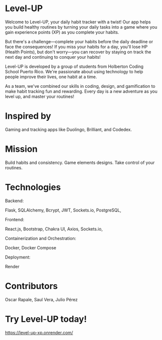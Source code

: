 # Level-UP

Welcome to Level-UP, your daily habit tracker with a twist! Our app helps you build healthy routines by turning your daily tasks into a game where you gain experience points (XP) as you complete your habits.

But there's a challenge—complete your habits before the daily deadline or face the consequences! If you miss your habits for a day, you'll lose HP (Health Points), but don't worry—you can recover by staying on track the next day and continuing to conquer your habits!

Level-UP is developed by a group of students from Holberton Coding School Puerto Rico. We're passionate about using technology to help people improve their lives, one habit at a time.

As a team, we've combined our skills in coding, design, and gamification to make habit tracking fun and rewarding. Every day is a new adventure as you level up, and master your routines!

# Inspired by

Gaming and tracking apps like Duolingo, Brilliant, and Codedex.

# Mission

Build habits and consistency.
Game elements designs.
Take control of your routines.

# Technologies

Backend: 

Flask, 
SQLAlchemy, 
Bcrypt, 
JWT, 
Sockets.io, 
PostgreSQL, 

Frontend:

React.js, 
Bootstrap, 
Chakra UI, 
Axios, 
Sockets.io, 

Containerization and Orchestration:

Docker, 
Docker Compose

Deployment:

Render

# Contributors

Oscar Rapale, 
Saul Vera, 
Julio Pérez

# Try Level-UP today!

https://level-up-xp.onrender.com/
